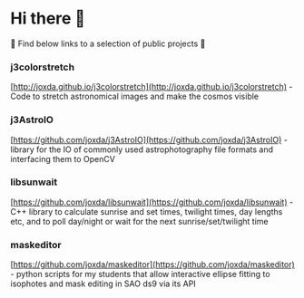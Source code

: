 # Hi there 👋

🔭 Find below links to a selection of public projects 🔭

### j3colorstretch
[http://joxda.github.io/j3colorstretch](http://joxda.github.io/j3colorstretch) -  Code to stretch astronomical images and make the cosmos visible

### j3AstroIO
[https://github.com/joxda/j3AstroIO](https://github.com/joxda/j3AstroIO) - library for the IO of commonly used astrophotography file formats and interfacing them to OpenCV

### libsunwait
[https://github.com/joxda/libsunwait](https://github.com/joxda/libsunwait) - C++ library to calculate sunrise and set times, twilight times, day lengths etc, and to poll day/night or wait for the next sunrise/set/twilight time

### maskeditor
[https://github.com/joxda/maskeditor](https://github.com/joxda/maskeditor) - python scripts for my students that allow interactive ellipse fitting to isophotes and mask editing in SAO ds9 via its API

<!--
**joxda/joxda** is a ✨ _special_ ✨ repository because its `README.md` (this file) appears on your GitHub profile.

Here are some ideas to get you started:

- 🔭 I’m currently working on ...
- 🌱 I’m currently learning ...
- 👯 I’m looking to collaborate on ...
- 🤔 I’m looking for help with ...
- 💬 Ask me about ...
- 📫 How to reach me: ...
- 😄 Pronouns: ...
- ⚡ Fun fact: ...
-->
